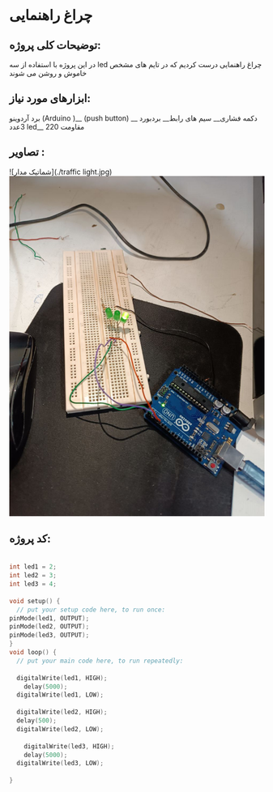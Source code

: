         

# چراغ راهنمایی

## توضیحات کلی پروژه:

 در این پروژه با استفاده از سه led چراغ راهنمایی درست کردیم که در تایم های مشخص خاموش و روشن می شوند

## ابزارهای مورد نیاز:
برد آردوینو (Arduino )__
(push button) دکمه فشاری__
سیم های رابط__
بردبورد __
3عدد led__
مقاومت 220


## تصاویر :

![شماتیک مدار](./traffic light.jpg)
![تصویر](./photo_2025-03-11_20-33-02.jpg)


## کد پروژه:

```cpp

int led1 = 2;
int led2 = 3;
int led3 = 4;

void setup() {
  // put your setup code here, to run once:
pinMode(led1, OUTPUT);
pinMode(led2, OUTPUT);
pinMode(led3, OUTPUT);
}
void loop() {
  // put your main code here, to run repeatedly:

  digitalWrite(led1, HIGH);
    delay(5000);
  digitalWrite(led1, LOW);

  digitalWrite(led2, HIGH);
  delay(500);
  digitalWrite(led2, LOW);

    digitalWrite(led3, HIGH);
    delay(5000);
  digitalWrite(led3, LOW);

}



```



